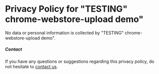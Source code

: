 # Privacy Policy for "TESTING" chrome-webstore-upload demo"

No data or personal information is collected by "TESTING" chrome-webstore-upload demo".

##### Contact

If you have any questions or suggestions regarding this privacy policy, do not hesitate to [contact us](https://github.com/fregante/chrome-webstore-upload/issues/new).
